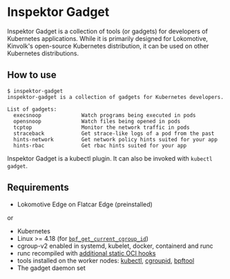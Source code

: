 # Inspektor Gadget

Inspektor Gadget is a collection of tools (or gadgets) for developers of
Kubernetes applications. While it is primarily designed for Lokomotive,
Kinvolk's open-source Kubernetes distribution, it can be used on other
Kubernetes distributions.

## How to use

```
$ inspektor-gadget
inspektor-gadget is a collection of gadgets for Kubernetes developers.

List of gadgets:
  execsnoop             Watch programs being executed in pods
  opensnoop             Watch files being opened in pods
  tcptop                Monitor the network traffic in pods
  straceback            Get strace-like logs of a pod from the past
  hints-network         Get network policy hints suited for your app
  hints-rbac            Get rbac hints suited for your app
```

Inspektor Gadget is a kubectl plugin. It can also be invoked with `kubectl gadget`.

## Requirements

- Lokomotive Edge on Flatcar Edge (preinstalled)

or

- Kubernetes
- Linux >= 4.18 (for [`bpf_get_current_cgroup_id`](https://github.com/iovisor/bcc/blob/master/docs/kernel-versions.md))
- cgroup-v2 enabled in systemd, kubelet, docker, containerd and runc
- runc recompiled with [additional static OCI hooks](https://github.com/kinvolk/runc/tree/alban/static-hooks)
- tools installed on the worker nodes: [kubectl](https://kubernetes.io/docs/tasks/tools/install-kubectl/), [cgroupid](https://github.com/kinvolk/cgroupid), [bpftool](https://github.com/kinvolk/linux/tree/alban/bpftool-all/tools/bpf/bpftool)
- The gadget daemon set

